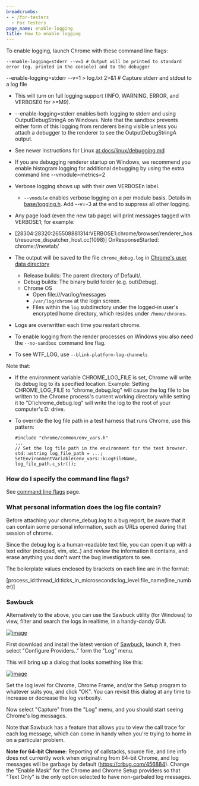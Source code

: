 ```yaml
---
breadcrumbs:
- - /for-testers
  - For Testers
page_name: enable-logging
title: How to enable logging
---
```


To enable logging, launch Chrome with these command line flags:

`--enable-logging=stderr --v=1 # Output will be printed to standard error (eg.
printed in the console) and to the debugger`

--enable-logging=stderr --v=1 &gt; log.txt 2&gt;&1 # Capture stderr and stdout
to a log file

*   This will turn on full logging support (INFO, WARNING, ERROR, and
            VERBOSE0 for &gt;=M9).
*   --enable-logging=stderr enables both logging to stderr and using
            OutputDebugStringA on Windows. Note that the sandbox prevents either
            form of this logging from renderers being visible unless you attach
            a debugger to the renderer to see the OutputDebugStringA output.
*   See newer instructions for Linux [at
            docs/linux/debugging.md](https://chromium.googlesource.com/chromium/src/+/lkgr/docs/linux/debugging.md#logging)
*   If you are debugging renderer startup on Windows, we recommend you
            enable histogram logging for additional debugging by using the extra
            command line --vmodule=metrics=2
*   Verbose logging shows up with their own VERBOSEn label.
    *   `--vmodule` enables verbose logging on a per module basis.
                Details in
                [base/logging.h](https://chromium.googlesource.com/chromium/src/+/master/base/logging.h).
                Add --v=-3 at the end to suppress all other logging.
*   Any page load (even the new tab page) will print messages tagged
            with VERBOSE1; for example:
*   \[28304:28320:265508881314:VERBOSE1:chrome/browser/renderer_host/resource_dispatcher_host.cc(1098)\]
            OnResponseStarted: chrome://newtab/
*   The output will be saved to the file `chrome_debug.log` in [Chrome's
            user data directory](/user-experience/user-data-directory)
    *   Release builds: The parent directory of Default/.
    *   Debug builds: The binary build folder (e.g. out\\Debug).
    *   Chrome OS
        *   Open file:///var/log/messages
        *   `/var/log/chrome` at the login screen.
        *   Files within the `log` subdirectory under the logged-in
                    user's encrypted home directory, which resides under
                    `/home/chronos`.
*   Logs are overwritten each time you restart chrome.
*   To enable logging from the render processes on Windows you also need
            the `--no-sandbox `command line flag.

*   To see WTF_LOG, use `--blink-platform-log-channels`

Note that:

*   If the environment variable CHROME_LOG_FILE is set, Chrome will
            write its debug log to its specified location. Example: Setting
            CHROME_LOG_FILE to "chrome_debug.log" will cause the log file to be
            written to the Chrome process's current working directory while
            setting it to "D:\\chrome_debug.log" will write the log to the root
            of your computer's D: drive.
*   To override the log file path in a test harness that runs Chrome,
            use this pattern:

    ```none
    #include "chrome/common/env_vars.h"
    ...
    // Set the log file path in the environment for the test browser.
    std::wstring log_file_path = ...;
    SetEnvironmentVariable(env_vars::kLogFileName, log_file_path.c_str());
    ```

### How do I specify the command line flags?

See [command line flags](/developers/how-tos/run-chromium-with-flags) page.

### What personal information does the log file contain?

Before attaching your chrome_debug.log to a bug report, be aware that it can
contain some personal information, such as URLs opened during that session of
chrome.

Since the debug log is a human-readable text file, you can open it up with a
text editor (notepad, vim, etc..) and review the information it contains, and
erase anything you don't want the bug investigators to see.

The boilerplate values enclosed by brackets on each line are in the format:

\[process_id:thread_id:ticks_in_microseconds:log_level:file_name(line_number)\]

### Sawbuck

Alternatively to the above, you can use the Sawbuck utility (for Windows) to
view, filter and search the logs in realtime, in a handy-dandy GUI.

[<img alt="image"
src="https://sawbuck.googlecode.com/files/Sawbuck_screenshot.png">](https://sawbuck.googlecode.com/files/Sawbuck_screenshot.png)

First download and install the latest version of
[Sawbuck](https://github.com/google/sawbuck/releases/latest), launch it, then
select "Configure Providers.." form the "Log" menu.

This will bring up a dialog that looks something like this:

[<img alt="image" src="/for-testers/enable-logging/configure%20providers.png">
](/for-testers/enable-logging/configure%20providers.png)

Set the log level for Chrome, Chrome Frame, and/or the Setup program to whatever
suits you, and click "OK". You can revisit this dialog at any time to increase
or decrease the log verbosity.

Now select "Capture" from the "Log" menu, and you should start seeing Chrome's
log messages.

Note that Sawbuck has a feature that allows you to view the call trace for each
log message, which can come in handy when you're trying to home in on a
particular problem.

**Note for 64-bit Chrome:** Reporting of callstacks, source file, and line info
does not currently work when originating from 64-bit Chrome, and log messages
will be garbage by default (<https://crbug.com/456884>). Change the "Enable
Mask" for the Chrome and Chrome Setup providers so that "Text Only" is the only
option selected to have non-garbaled log messages.